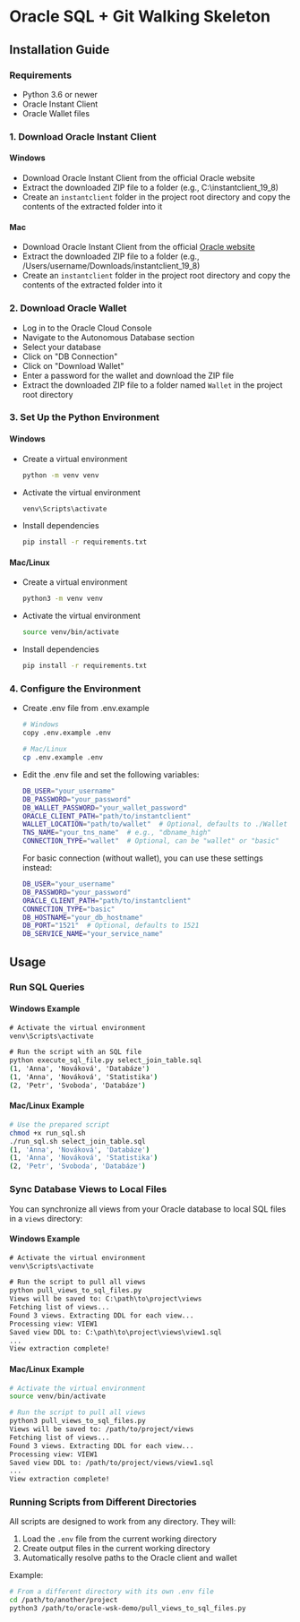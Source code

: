 # Oracle SQL + Git Walking Skeleton

## Installation Guide

### Requirements

- Python 3.6 or newer
- Oracle Instant Client
- Oracle Wallet files

### 1. Download Oracle Instant Client

#### Windows

- Download Oracle Instant Client from the official Oracle website
- Extract the downloaded ZIP file to a folder (e.g., C:\instantclient_19_8)
- Create an `instantclient` folder in the project root directory and copy the contents of the extracted folder into it

#### Mac

- Download Oracle Instant Client from the official [Oracle website](https://www.oracle.com/database/technologies/instant-client/macos-arm64-downloads.html)
- Extract the downloaded ZIP file to a folder (e.g., /Users/username/Downloads/instantclient_19_8)
- Create an `instantclient` folder in the project root directory and copy the contents of the extracted folder into it

### 2. Download Oracle Wallet

- Log in to the Oracle Cloud Console
- Navigate to the Autonomous Database section
- Select your database
- Click on "DB Connection"
- Click on "Download Wallet"
- Enter a password for the wallet and download the ZIP file
- Extract the downloaded ZIP file to a folder named `Wallet` in the project root directory

### 3. Set Up the Python Environment

#### Windows

- Create a virtual environment

  ```bash
  python -m venv venv
  ```

- Activate the virtual environment

  ```bash
  venv\Scripts\activate
  ```

- Install dependencies

  ```bash
  pip install -r requirements.txt
  ```

#### Mac/Linux

- Create a virtual environment

  ```bash
  python3 -m venv venv
  ```

- Activate the virtual environment

  ```bash
  source venv/bin/activate
  ```

- Install dependencies

  ```bash
  pip install -r requirements.txt
  ```

### 4. Configure the Environment

- Create .env file from .env.example

  ```bash
  # Windows
  copy .env.example .env
  
  # Mac/Linux
  cp .env.example .env
  ```

- Edit the .env file and set the following variables:

  ```bash
  DB_USER="your_username"
  DB_PASSWORD="your_password"
  DB_WALLET_PASSWORD="your_wallet_password"
  ORACLE_CLIENT_PATH="path/to/instantclient"
  WALLET_LOCATION="path/to/wallet"  # Optional, defaults to ./Wallet
  TNS_NAME="your_tns_name"  # e.g., "dbname_high"
  CONNECTION_TYPE="wallet"  # Optional, can be "wallet" or "basic"
  ```
  
  For basic connection (without wallet), you can use these settings instead:
  
  ```bash
  DB_USER="your_username"
  DB_PASSWORD="your_password"
  ORACLE_CLIENT_PATH="path/to/instantclient"
  CONNECTION_TYPE="basic"
  DB_HOSTNAME="your_db_hostname"
  DB_PORT="1521"  # Optional, defaults to 1521
  DB_SERVICE_NAME="your_service_name"
  ```

## Usage

### Run SQL Queries

#### Windows Example

```cmd
# Activate the virtual environment
venv\Scripts\activate

# Run the script with an SQL file
python execute_sql_file.py select_join_table.sql
(1, 'Anna', 'Nováková', 'Databáze')
(1, 'Anna', 'Nováková', 'Statistika')
(2, 'Petr', 'Svoboda', 'Databáze')
```

#### Mac/Linux Example

```bash
# Use the prepared script
chmod +x run_sql.sh
./run_sql.sh select_join_table.sql
(1, 'Anna', 'Nováková', 'Databáze')
(1, 'Anna', 'Nováková', 'Statistika')
(2, 'Petr', 'Svoboda', 'Databáze')
```

### Sync Database Views to Local Files

You can synchronize all views from your Oracle database to local SQL files in a `views` directory:

#### Windows Example

```cmd
# Activate the virtual environment
venv\Scripts\activate

# Run the script to pull all views
python pull_views_to_sql_files.py
Views will be saved to: C:\path\to\project\views
Fetching list of views...
Found 3 views. Extracting DDL for each view...
Processing view: VIEW1
Saved view DDL to: C:\path\to\project\views\view1.sql
...
View extraction complete!
```

#### Mac/Linux Example

```bash
# Activate the virtual environment
source venv/bin/activate

# Run the script to pull all views
python3 pull_views_to_sql_files.py
Views will be saved to: /path/to/project/views
Fetching list of views...
Found 3 views. Extracting DDL for each view...
Processing view: VIEW1
Saved view DDL to: /path/to/project/views/view1.sql
...
View extraction complete!
```

### Running Scripts from Different Directories

All scripts are designed to work from any directory. They will:

1. Load the `.env` file from the current working directory
2. Create output files in the current working directory
3. Automatically resolve paths to the Oracle client and wallet

Example:

```bash
# From a different directory with its own .env file
cd /path/to/another/project
python3 /path/to/oracle-wsk-demo/pull_views_to_sql_files.py
```